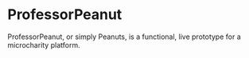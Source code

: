 ProfessorPeanut
================

ProfessorPeanut, or simply Peanuts, is a functional, live prototype for a microcharity platform.
